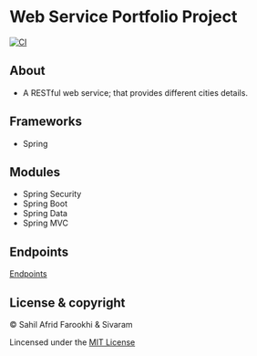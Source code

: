 # Web Service Portfolio Project

[![CI](https://github.com/msaf9/webservicePortfolioProject/actions/workflows/main.yml/badge.svg)](https://github.com/msaf9/webservicePortfolioProject/actions/workflows/main.yml)

## About
- A RESTful web service; that provides different cities details.

## Frameworks
- Spring

## Modules
- Spring Security
- Spring Boot
- Spring Data
- Spring MVC

## Endpoints
[Endpoints](ENDPOINTS.md)

## License & copyright
© Sahil Afrid Farookhi & Sivaram

Lincensed under the [MIT License](LICENSE)